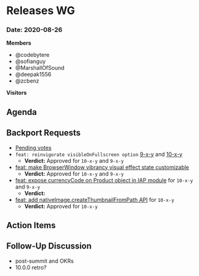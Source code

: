 # Releases WG

### Date: 2020-08-26

**Members**
* @codebytere
* @sofianguy 
* @MarshallOfSound 
* @deepak1556
* @zcbenz

**Visitors**

## Agenda


## Backport Requests

* [Pending votes](https://github.com/electron/electron/pulls?q=is%3Apr+is%3Aopen+label%3A%22backport%2Frequested+%F0%9F%97%B3%22+)
* `feat: reinvigorate visibleOnFullscreen option` [9-x-y](https://github.com/electron/electron/pull/25126) and [10-x-y](https://github.com/electron/electron/pull/25125)
    * **Verdict:** Approved for `10-x-y` and `9-x-y`
* [feat: make BrowserWindow vibrancy visual effect state customizable](https://github.com/electron/electron/pull/25106) 
    * **Verdict:**  Approved for `10-x-y` and `9-x-y`
* [feat: expose currencyCode on Product object in IAP module](https://github.com/electron/electron/pull/25085) for `10-x-y` and `9-x-y`
    * **Verdict:** 
* [feat: add nativeImage.createThumbnailFromPath API](https://github.com/electron/electron/pull/25072) for `10-x-y`
    * **Verdict:** Approved for `10-x-y`

## Action Items
 
## Follow-Up Discussion
* post-summit and OKRs
* 10.0.0 retro?